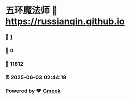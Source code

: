 # 五环魔法师 :link: https://russianqin.github.io 
### :page_facing_up: [1](https://russianqin.github.io/tag.html) 
### :speech_balloon: 0 
### :hibiscus: 11812 
### :alarm_clock: 2025-06-03 02:44:18 
### Powered by :heart: [Gmeek](https://github.com/Meekdai/Gmeek)
